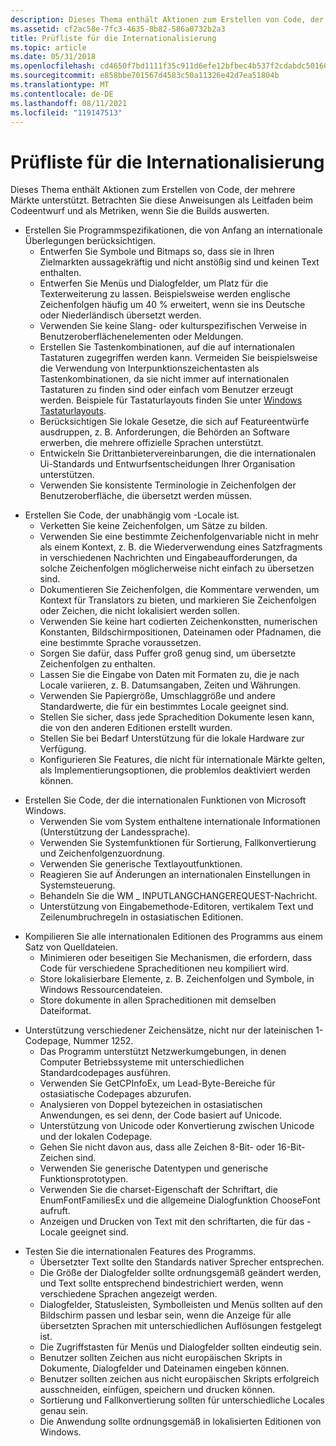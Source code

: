 ```yaml
---
description: Dieses Thema enthält Aktionen zum Erstellen von Code, der mehrere Märkte unterstützt. Betrachten Sie diese Anweisungen als Leitfaden beim Codeentwurf und als Metriken, wenn Sie die Builds auswerten.
ms.assetid: cf2ac58e-7fc3-4635-8b82-586a0732b2a3
title: Prüfliste für die Internationalisierung
ms.topic: article
ms.date: 05/31/2018
ms.openlocfilehash: cd4650f7bd1111f35c911d6efe12bfbec4b537f2cdabdc50160965b5e602708b
ms.sourcegitcommit: e858bbe701567d4583c50a11326e42d7ea51804b
ms.translationtype: MT
ms.contentlocale: de-DE
ms.lasthandoff: 08/11/2021
ms.locfileid: "119147513"
---
```

# <a name="internationalization-checklist"></a>Prüfliste für die Internationalisierung

Dieses Thema enthält Aktionen zum Erstellen von Code, der mehrere Märkte unterstützt. Betrachten Sie diese Anweisungen als Leitfaden beim Codeentwurf und als Metriken, wenn Sie die Builds auswerten.

-   Erstellen Sie Programmspezifikationen, die von Anfang an internationale Überlegungen berücksichtigen.
    -   Entwerfen Sie Symbole und Bitmaps so, dass sie in Ihren Zielmarkten aussagekräftig und nicht anstößig sind und keinen Text enthalten.
    -   Entwerfen Sie Menüs und Dialogfelder, um Platz für die Texterweiterung zu lassen. Beispielsweise werden englische Zeichenfolgen häufig um 40 % erweitert, wenn sie ins Deutsche oder Niederländisch übersetzt werden.
    -   Verwenden Sie keine Slang- oder kulturspezifischen Verweise in Benutzeroberflächenelementen oder Meldungen.
    -   Erstellen Sie Tastenkombinationen, auf die auf internationalen Tastaturen zugegriffen werden kann. Vermeiden Sie beispielsweise die Verwendung von Interpunktionszeichentasten als Tastenkombinationen, da sie nicht immer auf internationalen Tastaturen zu finden sind oder einfach vom Benutzer erzeugt werden. Beispiele für Tastaturlayouts finden Sie unter [Windows Tastaturlayouts](https://msdn.microsoft.com/goglobal/bb964651.aspx).
    -   Berücksichtigen Sie lokale Gesetze, die sich auf Featureentwürfe ausdruppen, z. B. Anforderungen, die Behörden an Software erwerben, die mehrere offizielle Sprachen unterstützt.
    -   Entwickeln Sie Drittanbietervereinbarungen, die die internationalen Ui-Standards und Entwurfsentscheidungen Ihrer Organisation unterstützen.
    -   Verwenden Sie konsistente Terminologie in Zeichenfolgen der Benutzeroberfläche, die übersetzt werden müssen.

<!-- -->

-   Erstellen Sie Code, der unabhängig vom -Locale ist.
    -   Verketten Sie keine Zeichenfolgen, um Sätze zu bilden.
    -   Verwenden Sie eine bestimmte Zeichenfolgenvariable nicht in mehr als einem Kontext, z. B. die Wiederverwendung eines Satzfragments in verschiedenen Nachrichten und Eingabeaufforderungen, da solche Zeichenfolgen möglicherweise nicht einfach zu übersetzen sind.
    -   Dokumentieren Sie Zeichenfolgen, die Kommentare verwenden, um Kontext für Translators zu bieten, und markieren Sie Zeichenfolgen oder Zeichen, die nicht lokalisiert werden sollen.
    -   Verwenden Sie keine hart codierten Zeichenkonstten, numerischen Konstanten, Bildschirmpositionen, Dateinamen oder Pfadnamen, die eine bestimmte Sprache voraussetzen.
    -   Sorgen Sie dafür, dass Puffer groß genug sind, um übersetzte Zeichenfolgen zu enthalten.
    -   Lassen Sie die Eingabe von Daten mit Formaten zu, die je nach Locale variieren, z. B. Datumsangaben, Zeiten und Währungen.
    -   Verwenden Sie Papiergröße, Umschlaggröße und andere Standardwerte, die für ein bestimmtes Locale geeignet sind.
    -   Stellen Sie sicher, dass jede Sprachedition Dokumente lesen kann, die von den anderen Editionen erstellt wurden.
    -   Stellen Sie bei Bedarf Unterstützung für die lokale Hardware zur Verfügung.
    -   Konfigurieren Sie Features, die nicht für internationale Märkte gelten, als Implementierungsoptionen, die problemlos deaktiviert werden können.

<!-- -->

-   Erstellen Sie Code, der die internationalen Funktionen von Microsoft Windows.
    -   Verwenden Sie vom System enthaltene internationale Informationen (Unterstützung der Landessprache).
    -   Verwenden Sie Systemfunktionen für Sortierung, Fallkonvertierung und Zeichenfolgenzuordnung.
    -   Verwenden Sie generische Textlayoutfunktionen.
    -   Reagieren Sie auf Änderungen an internationalen Einstellungen in Systemsteuerung.
    -   Behandeln Sie die WM \_ INPUTLANGCHANGEREQUEST-Nachricht.
    -   Unterstützung von Eingabemethode-Editoren, vertikalem Text und Zeilenumbruchregeln in ostasiatischen Editionen.

<!-- -->

-   Kompilieren Sie alle internationalen Editionen des Programms aus einem Satz von Quelldateien.
    -   Minimieren oder beseitigen Sie Mechanismen, die erfordern, dass Code für verschiedene Spracheditionen neu kompiliert wird.
    -   Store lokalisierbare Elemente, z. B. Zeichenfolgen und Symbole, in Windows Ressourcendateien.
    -   Store dokumente in allen Spracheditionen mit demselben Dateiformat.

<!-- -->

-   Unterstützung verschiedener Zeichensätze, nicht nur der lateinischen 1-Codepage, Nummer 1252.
    -   Das Programm unterstützt Netzwerkumgebungen, in denen Computer Betriebssysteme mit unterschiedlichen Standardcodepages ausführen.
    -   Verwenden Sie GetCPInfoEx, um Lead-Byte-Bereiche für ostasiatische Codepages abzurufen.
    -   Analysieren von Doppel bytezeichen in ostasiatischen Anwendungen, es sei denn, der Code basiert auf Unicode.
    -   Unterstützung von Unicode oder Konvertierung zwischen Unicode und der lokalen Codepage.
    -   Gehen Sie nicht davon aus, dass alle Zeichen 8-Bit- oder 16-Bit-Zeichen sind.
    -   Verwenden Sie generische Datentypen und generische Funktionsprototypen.
    -   Verwenden Sie die charset-Eigenschaft der Schriftart, die EnumFontFamiliesEx und die allgemeine Dialogfunktion ChooseFont aufruft.
    -   Anzeigen und Drucken von Text mit den schriftarten, die für das -Locale geeignet sind.

<!-- -->

-   Testen Sie die internationalen Features des Programms.
    -   Übersetzter Text sollte den Standards nativer Sprecher entsprechen.
    -   Die Größe der Dialogfelder sollte ordnungsgemäß geändert werden, und Text sollte entsprechend bindestrichiert werden, wenn verschiedene Sprachen angezeigt werden.
    -   Dialogfelder, Statusleisten, Symbolleisten und Menüs sollten auf den Bildschirm passen und lesbar sein, wenn die Anzeige für alle übersetzten Sprachen mit unterschiedlichen Auflösungen festgelegt ist.
    -   Die Zugriffstasten für Menüs und Dialogfelder sollten eindeutig sein.
    -   Benutzer sollten Zeichen aus nicht europäischen Skripts in Dokumente, Dialogfelder und Dateinamen eingeben können.
    -   Benutzer sollten zeichen aus nicht europäischen Skripts erfolgreich ausschneiden, einfügen, speichern und drucken können.
    -   Sortierung und Fallkonvertierung sollten für unterschiedliche Locales genau sein.
    -   Die Anwendung sollte ordnungsgemäß in lokalisierten Editionen von Windows.

 

 



